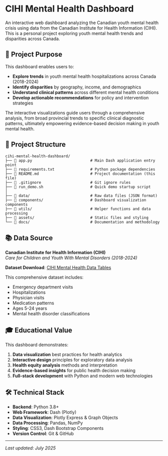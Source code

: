 # CIHI Mental Health Dashboard

An interactive web dashboard analyzing the Canadian youth mental health crisis using data from the Canadian Institute for Health Information (CIHI). This is a personal project exploring youth mental health trends and disparities across Canada.

## 🎯 Project Purpose

This dashboard enables users to:
- **Explore trends** in youth mental health hospitalizations across Canada (2018-2024)
- **Identify disparities** by geography, income, and demographics
- **Understand clinical patterns** across different mental health conditions
- **Develop actionable recommendations** for policy and intervention strategies

The interactive visualizations guide users through a comprehensive analysis, from broad provincial trends to specific clinical diagnostic patterns, ultimately empowering evidence-based decision making in youth mental health.

## 📁 Project Structure

```
cihi-mental-health-dashboard/
├── 📄 app.py                          # Main Dash application entry point
├── 📄 requirements.txt                # Python package dependencies
├── 📄 README.md                       # Project documentation (this file)
├── 📄 .gitignore                      # Git ignore rules
├── 📄 run_demo.sh                     # Quick demo startup script
│
├── 📂 data/                           # Raw data files (JSON format)
├── 📂 components/                     # Dashboard visualization components
├── 📂 utils/                          # Helper functions and data processing
├── 📂 assets/                         # Static files and styling
└── 📂 docs/                           # Documentation and methodology
```



## 📚 Data Source

**Canadian Institute for Health Information (CIHI)**  
*Care for Children and Youth With Mental Disorders (2018-2024)*

**Dataset Download**: [CIHI Mental Health Data Tables](https://www.cihi.ca/sites/default/files/document/care-children-youth-with-mental-disorders-data-tables-en.xlsx)

This comprehensive dataset includes:
- Emergency department visits
- Hospitalizations  
- Physician visits
- Medication patterns
- Ages 5-24 years
- Mental health disorder classifications

## 🎓 Educational Value

This dashboard demonstrates:
1. **Data visualization** best practices for health analytics
2. **Interactive design** principles for exploratory data analysis
3. **Health equity analysis** methods and interpretation
4. **Evidence-based insights** for public health decision making
5. **Full-stack development** with Python and modern web technologies

## 🛠️ Technical Stack

- **Backend**: Python 3.8+
- **Web Framework**: Dash (Plotly)
- **Data Visualization**: Plotly Express & Graph Objects
- **Data Processing**: Pandas, NumPy
- **Styling**: CSS3, Dash Bootstrap Components
- **Version Control**: Git & GitHub



---

*Last updated: July 2025*